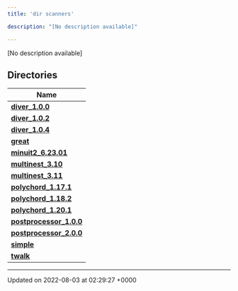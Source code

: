 ```yaml
---
title: 'dir scanners'

description: "[No description available]"

---
```







[No description available]

## Directories

| Name           |
| -------------- |
| **[diver_1.0.0](/documentation/code/colliderbit_development/files/dir_9bd3aed32ec8bd367861725b20010384/#dir-diver-1.0.0)**  |
| **[diver_1.0.2](/documentation/code/colliderbit_development/files/dir_fe5cdeed6f25b5e8a069027a5edb5ecb/#dir-diver-1.0.2)**  |
| **[diver_1.0.4](/documentation/code/colliderbit_development/files/dir_cd56b820a3fd9ed55409611c7168824f/#dir-diver-1.0.4)**  |
| **[great](/documentation/code/colliderbit_development/files/dir_c2376b1b28bb353769fcfd26f3d1eeb1/#dir-great)**  |
| **[minuit2_6.23.01](/documentation/code/colliderbit_development/files/dir_7fcfb5b82aa150d39c838e6a12859a9d/#dir-minuit2-6.23.01)**  |
| **[multinest_3.10](/documentation/code/colliderbit_development/files/dir_5586646e495602c2f03a5336e5e192fd/#dir-multinest-3.10)**  |
| **[multinest_3.11](/documentation/code/colliderbit_development/files/dir_306d653ce190cf44278777a89d3651fa/#dir-multinest-3.11)**  |
| **[polychord_1.17.1](/documentation/code/colliderbit_development/files/dir_6b1e346d6123626e373511de3785bcc9/#dir-polychord-1.17.1)**  |
| **[polychord_1.18.2](/documentation/code/colliderbit_development/files/dir_3de1cbd221e731b2497e5ee3aeeea5ef/#dir-polychord-1.18.2)**  |
| **[polychord_1.20.1](/documentation/code/colliderbit_development/files/dir_b430640f4f39d6c7b33f69d5e30d7712/#dir-polychord-1.20.1)**  |
| **[postprocessor_1.0.0](/documentation/code/colliderbit_development/files/dir_7b69e7ad4fec2b09bd32d36e3f57d933/#dir-postprocessor-1.0.0)**  |
| **[postprocessor_2.0.0](/documentation/code/colliderbit_development/files/dir_956502f093d814aec56dee1681ec96bb/#dir-postprocessor-2.0.0)**  |
| **[simple](/documentation/code/colliderbit_development/files/dir_2fc5b0cddd582275265e6d78b79ba9e2/#dir-simple)**  |
| **[twalk](/documentation/code/colliderbit_development/files/dir_97255124848cb6f74544e390937dcdd5/#dir-twalk)**  |






-------------------------------

Updated on 2022-08-03 at 02:29:27 +0000
